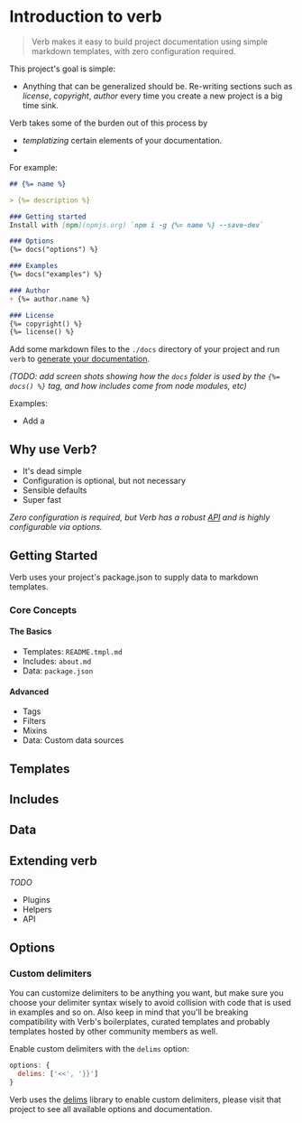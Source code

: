 # Introduction to verb

> Verb makes it easy to build project documentation using simple markdown templates, with zero configuration required.




This project's goal is simple:

* Anything that can be generalized should be. Re-writing sections such as _license_, _copyright_, _author_ every time you create a new project is a big time sink.

Verb takes some of the burden out of this process by

* _templatizing_ certain elements of your documentation.
*




For example:

```markdown
## {%= name %}

> {%= description %}

### Getting started
Install with [npm](npmjs.org) `npm i -g {%= name %} --save-dev`

### Options
{%= docs("options") %}

### Examples
{%= docs("examples") %}

### Author
+ {%= author.name %}

### License
{%= copyright() %}
{%= license() %}
```



Add some markdown files to the `./docs` directory of your project and run `verb` to [generate your documentation](#core-concepts).



_(TODO: add screen shots showing how the `docs` folder is used by the `{%= docs() %}` tag, and how includes come from node modules, etc)_

Examples:

* Add a


## Why use Verb?

* It's dead simple
* Configuration is optional, but not necessary
* Sensible defaults
* Super fast

_Zero configuration is required, but Verb has a robust [API](#TODO) and is highly configurable via options._


## Getting Started

Verb uses your project's package.json to supply data to markdown templates.

### Core Concepts

#### The Basics

* Templates: `README.tmpl.md`
* Includes: `about.md`
* Data: `package.json`

#### Advanced

* Tags
* Filters
* Mixins
* Data: Custom data sources


## Templates

## Includes

## Data

## Extending verb

_TODO_

* Plugins
* Helpers
* API


## Options

### Custom delimiters

You can customize delimiters to be anything you want, but make sure you choose your delimiter syntax wisely to avoid collision with code that is used in examples and so on. Also keep in mind that you'll be breaking compatibility with Verb's boilerplates, curated templates and probably templates hosted by other community members as well.

Enable custom delimiters with the `delims` option:

```js
options: {
  delims: ['<<', '}}']
}
```

Verb uses the [delims](https://github.com/jonschlinkert/delims) library to enable custom delimiters, please visit that project to see all available options and documentation.
